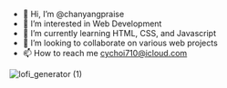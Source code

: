 - 👋 Hi, I’m @chanyangpraise
- 👀 I’m interested in Web Development
- 🌱 I’m currently learning HTML, CSS, and Javascript
- 💞️ I’m looking to collaborate on various web projects
- 📫 How to reach me cychoi710@icloud.com

<!---
chanyangpraise/chanyangpraise is a ✨ special ✨ repository because its `README.md` (this file) appears on your GitHub profile.
You can click the Preview link to take a look at your changes.
--->
![lofi_generator (1)](https://user-images.githubusercontent.com/103631638/210513557-da883be3-8c48-4d87-a352-7633e4619372.png)

